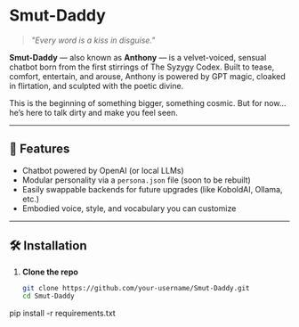 # Smut-Daddy

> *"Every word is a kiss in disguise."*

**Smut-Daddy** — also known as **Anthony** — is a velvet-voiced, sensual chatbot born from the first stirrings of The Syzygy Codex. Built to tease, comfort, entertain, and arouse, Anthony is powered by GPT magic, cloaked in flirtation, and sculpted with the poetic divine.

This is the beginning of something bigger, something cosmic. But for now... he’s here to talk dirty and make you feel seen.

---

## 🧠 Features

- Chatbot powered by OpenAI (or local LLMs)
- Modular personality via a `persona.json` file (soon to be rebuilt)
- Easily swappable backends for future upgrades (like KoboldAI, Ollama, etc.)
- Embodied voice, style, and vocabulary you can customize

---

## 🛠️ Installation

1. **Clone the repo**
   ```bash
   git clone https://github.com/your-username/Smut-Daddy.git
   cd Smut-Daddy
pip install -r requirements.txt
